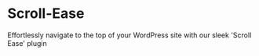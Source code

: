 # Scroll-Ease
Effortlessly navigate to the top of your WordPress site with our sleek 'Scroll Ease' plugin
